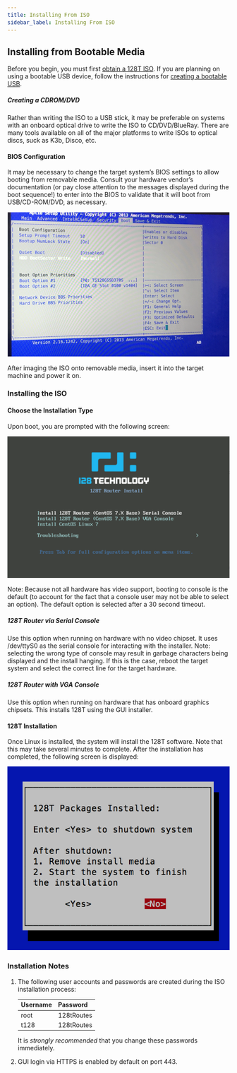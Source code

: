 ```yaml
---
title: Installing From ISO
sidebar_label: Installing From ISO
---
```


## Installing from Bootable Media

Before you begin, you must first [obtain a 128T ISO](intro_downloading_iso.md). If you are planning on using a bootable USB device, follow the instructions for [creating a bootable USB](intro_creating_bootable_usb.md).

##### Creating a CDROM/DVD

Rather than writing the ISO to a USB stick, it may be preferable on systems with an onboard optical drive to write the ISO to CD/DVD/BlueRay. There are many tools available on all of the major platforms to write ISOs to optical discs, suck as K3b, Disco, etc.

#### BIOS Configuration

It may be necessary to change the target system’s BIOS settings to allow booting from removable media. Consult your hardware vendor’s documentation (or pay close attention to the messages displayed during the boot sequence!) to enter into the BIOS to validate that it will boot from USB/CD-ROM/DVD, as necessary.

![BIOS Screen](/img/intro_installation_bootable_media_bios.png)

After imaging the ISO onto removable media, insert it into the target machine and power it on.

### Installing the ISO

#### Choose the Installation Type

Upon boot, you are prompted with the following screen:

![Boot Screen](/img/intro_installation_bootable_media_boot.png)

Note: Because not all hardware has video support, booting to console is the default (to account for the fact that a console user may not be able to select an option). The default option is selected after a 30 second timeout.

##### 128T Router via Serial Console

Use this option when running on hardware with no video chipset. It uses /dev/ttyS0 as the serial console for interacting with the installer.
Note: selecting the wrong type of console may result in garbage characters being displayed and the install hanging. If this is the case, reboot the target system and select the correct line for the target hardware.

##### 128T Router with VGA Console

Use this option when running on hardware that has onboard graphics chipsets. This installs 128T using the GUI installer.

#### 128T Installation

Once Linux is installed, the system will install the 128T software. Note that this may take several minutes to complete. After the installation has completed, the following screen is displayed:

![Installation Complete](/img/intro_installation_bootable_media_install_complete.png)

### Installation Notes

1. The following user accounts and passwords are created during the ISO installation process:

   | Username | Password   |
   | -------- | ---------- |
   | root     | 128tRoutes |
   | t128     | 128tRoutes |

   It is *strongly recommended* that you change these passwords immediately.

2. GUI login via HTTPS is enabled by default on port 443.
